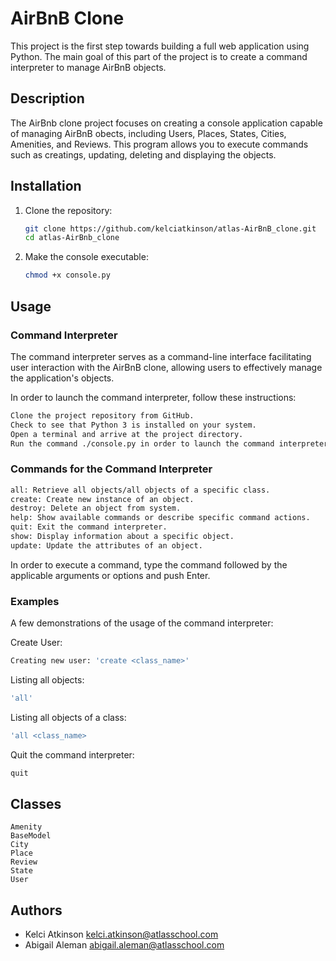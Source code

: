 # AirBnB Clone
This project is the first step towards building a full web application using Python. The main goal of this part of the project is to create a command interpreter to manage AirBnB objects.

## Description
The AirBnb clone project focuses on creating a console application capable of managing AirBnB obects, including Users, Places, States, Cities, Amenities, and Reviews. This program allows you to execute commands such as creatings, updating, deleting and displaying the objects.

## Installation
1. Clone the repository:
   ```sh
   git clone https://github.com/kelciatkinson/atlas-AirBnB_clone.git
   cd atlas-AirBnb_clone
   ```
2. Make the console executable:
   ```sh
   chmod +x console.py
   ```

## Usage

### Command Interpreter
The command interpreter serves as a command-line interface facilitating user interaction with the AirBnB clone, allowing users to effectively manage the application's objects.

In order to launch the command interpreter, follow these instructions:

```sh
Clone the project repository from GitHub.
Check to see that Python 3 is installed on your system.
Open a terminal and arrive at the project directory.
Run the command ./console.py in order to launch the command interpreter.
```

### Commands for the Command Interpreter
```sh
all: Retrieve all objects/all objects of a specific class.
create: Create new instance of an object.
destroy: Delete an object from system.
help: Show available commands or describe specific command actions.
quit: Exit the command interpreter.
show: Display information about a specific object.
update: Update the attributes of an object.
```
In order to execute a command, type the command followed by the applicable arguments or options and push Enter.

### Examples
A few demonstrations of the usage of the command interpreter:

Create User:
```sh
Creating new user: 'create <class_name>'
```

Listing all objects:
```sh
'all'
```

Listing all objects of a class:
```sh
'all <class_name>
```

Quit the command interpreter:
```sh
quit
```

## Classes
```
Amenity
BaseModel
City
Place
Review
State
User
```

## Authors
+ Kelci Atkinson <kelci.atkinson@atlasschool.com>
+ Abigail Aleman <abigail.aleman@atlasschool.com>
